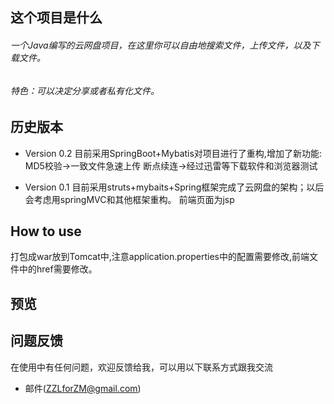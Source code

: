 ## 这个项目是什么

###### 一个Java编写的云网盘项目，在这里你可以自由地搜索文件，上传文件，以及下载文件。
###### 特色：可以决定分享或者私有化文件。


## 历史版本
* Version 0.2
   目前采用SpringBoot+Mybatis对项目进行了重构,增加了新功能:
   MD5校验->一致文件急速上传
   断点续连->经过迅雷等下载软件和浏览器测试

* Version 0.1
   目前采用struts+mybaits+Spring框架完成了云网盘的架构；以后会考虑用springMVC和其他框架重构。
   前端页面为jsp
## How to use
   打包成war放到Tomcat中,注意application.properties中的配置需要修改,前端文件中的href需要修改。
## 预览
 
 


## 问题反馈
在使用中有任何问题，欢迎反馈给我，可以用以下联系方式跟我交流

* 邮件(ZZLforZM@gmail.com)

